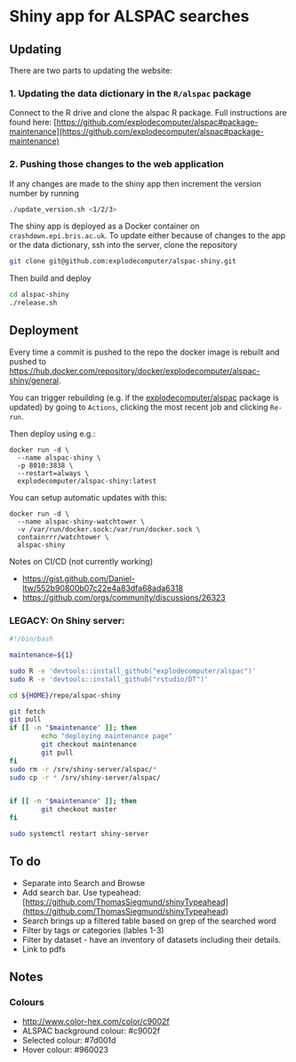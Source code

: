 # Shiny app for ALSPAC searches

## Updating

There are two parts to updating the website:

### 1. Updating the data dictionary in the `R/alspac` package

Connect to the R drive and clone the alspac R package. Full instructions are found here: [https://github.com/explodecomputer/alspac#package-maintenance](https://github.com/explodecomputer/alspac#package-maintenance)

### 2. Pushing those changes to the web application

If any changes are made to the shiny app then increment the version number by running

```bash
./update_version.sh <1/2/3>
```

The shiny app is deployed as a Docker container on `crashdown.epi.bris.ac.uk`. To update either because of changes to the app or the data dictionary, ssh into the server, clone the repository

```bash
git clone git@github.com:explodecomputer/alspac-shiny.git
```

Then build and deploy

```bash
cd alspac-shiny
./release.sh
```

## Deployment

Every time a commit is pushed to the repo the docker image is rebuilt and pushed to https://hub.docker.com/repository/docker/explodecomputer/alspac-shiny/general.

You can trigger rebuilding (e.g. if the [explodecomputer/alspac](https://github.com/explodecomputer/alspac) package is updated) by going to `Actions`, clicking the most recent job and clicking `Re-run`. 

Then deploy using e.g.:

```
docker run -d \
  --name alspac-shiny \
  -p 8010:3838 \
  --restart=always \
  explodecomputer/alspac-shiny:latest
```

You can setup automatic updates with this:

```
docker run -d \
  --name alspac-shiny-watchtower \
  -v /var/run/docker.sock:/var/run/docker.sock \
  containrrr/watchtower \
  alspac-shiny
```

Notes on CI/CD (not currently working)

- https://gist.github.com/Daniel-ltw/552b90800b07c22e4a83dfa68ada6318
- https://github.com/orgs/community/discussions/26323

### LEGACY: On Shiny server:

```bash
#!/bin/bash

maintenance=${1}

sudo R -e 'devtools::install_github("explodecomputer/alspac")'
sudo R -e 'devtools::install_github("rstudio/DT")'

cd ${HOME}/repo/alspac-shiny

git fetch
git pull
if [[ -n "$maintenance" ]]; then
        echo "deploying maintenance page"
        git checkout maintenance
        git pull
fi
sudo rm -r /srv/shiny-server/alspac/*
sudo cp -r * /srv/shiny-server/alspac/


if [[ -n "$maintenance" ]]; then
        git checkout master
fi

sudo systemctl restart shiny-server
```


## To do

- Separate into Search and Browse
- Add search bar. Use typeahead: [https://github.com/ThomasSiegmund/shinyTypeahead](https://github.com/ThomasSiegmund/shinyTypeahead)
- Search brings up a filtered table based on grep of the searched word
- Filter by tags or categories (lables 1-3)
- Filter by dataset - have an inventory of datasets including their details.
- Link to pdfs

## Notes

### Colours

- http://www.color-hex.com/color/c9002f
- ALSPAC background colour: #c9002f
- Selected colour: #7d001d
- Hover colour: #960023
